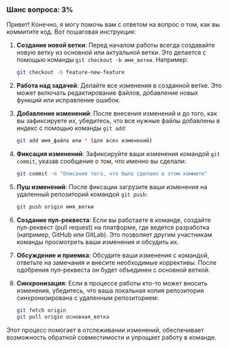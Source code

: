 ### Шанс вопроса: 3%

Привет! Конечно, я могу помочь вам с ответом на вопрос о том, как вы коммитите код. Вот пошаговая инструкция:

1. **Создание новой ветки**: Перед началом работы всегда создавайте новую ветку из основной или актуальной ветки. Это делается с помощью команды `git checkout -b имя_ветки`. Например:
   ```bash
   git checkout -b feature-new-feature
   ```

2. **Работа над задачей**: Делайте все изменения в созданной ветке. Это может включать редактирование файлов, добавление новых функций или исправление ошибок.

3. **Добавление изменений**: После внесения изменений и до того, как вы зафиксируете их, убедитесь, что все нужные файлы добавлены в индекс с помощью команды `git add`:
   ```bash
   git add имя_файла или * (для всех изменений)
   ```

4. **Фиксация изменений**: Зафиксируйте ваши изменения командой `git commit`, указав сообщение о том, что именно вы сделали:
   ```bash
   git commit -m "Описание того, что было сделано в этом коммите"
   ```

5. **Пуш изменений**: После фиксации загрузите ваши изменения на удаленный репозиторий командой `git push`:
   ```bash
   git push origin имя_ветки
   ```

6. **Создание пул-реквеста**: Если вы работаете в команде, создайте пул-реквест (pull request) на платформе, где ведется разработка (например, GitHub или GitLab). Это позволяет другим участникам команды просмотреть ваши изменения и обсудить их.

7. **Обсуждение и приемка**: Обсудите ваши изменения с командой, ответьте на замечания и внесите необходимые коррективы. После одобрения пул-реквеста он будет объединен с основной веткой.

8. **Синхронизация**: Если в процессе работы кто-то может вносить изменения, убедитесь, что ваша локальная копия репозитория синхронизирована с удаленным репозиторием:
   ```bash
   git fetch origin
   git pull origin основная_ветка
   ```

Этот процесс помогает в отслеживании изменений, обеспечивает возможность обратной совместимости и упрощает работу в команде.